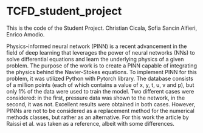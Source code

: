 # TCFD_student_project
This is the code of the Student Project. Christian Cicala, Sofia Sancin Alfieri, Enrico Amodio.

Physics-informed neural network (PINN) is a recent advancement in the field of deep learning that leverages the power of neural networks (NNs) to solve differential equations 
and learn the underlying physics of a given problem. The purpose of the work is to create a PINN capable of integrating the physics behind the Navier-Stokes equations. To implement PINN for this problem, it was utilized Python with Pytorch library. The database consists of a million points (each of which contains a value of x, y, t, u, v and p), but only 1% of the data were used to train the model. Two different cases were considered: in the first, pressure data was shown to the network, in the second, it was not. Excellent results were obtained in both cases. However, PINNs are not to be considered as a replacement method for the numerical methods classes, but rather as an alternative. 
For this work the article by Raissi et al. was taken as a reference, albeit with some differences.
